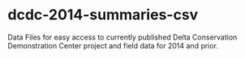 dcdc-2014-summaries-csv
=======================

Data Files for easy access to currently published Delta Conservation Demonstration Center project and field data for 2014 and prior.
